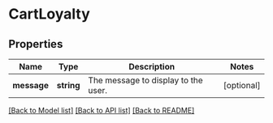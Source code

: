 # CartLoyalty

## Properties
Name | Type | Description | Notes
------------ | ------------- | ------------- | -------------
**message** | **string** | The message to display to the user. | [optional] 

[[Back to Model list]](../../README.md#documentation-for-models) [[Back to API list]](../../README.md#documentation-for-api-endpoints) [[Back to README]](../../README.md)

